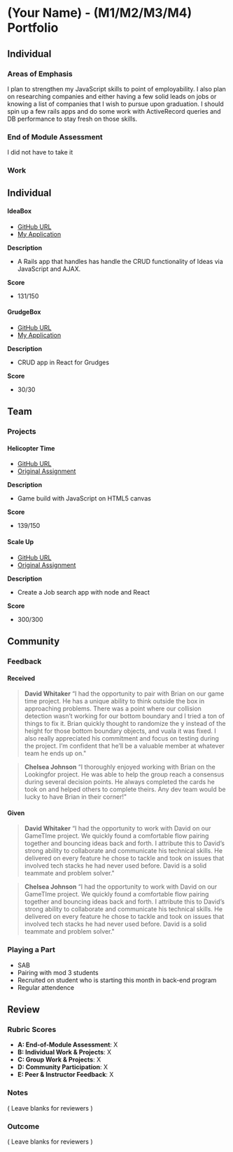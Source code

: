 # (Your Name) - (M1/M2/M3/M4) Portfolio

## Individual

### Areas of Emphasis

I plan to strengthen my JavaScript skills to point of employability. I also plan on researching companies and either having a few solid leads on jobs or knowing a list of companies that I wish to pursue upon graduation. I should spin up a few rails apps and do some work with ActiveRecord queries and DB performance to stay fresh on those skills.

### End of Module Assessment

I did not have to take it

### Work

## Individual

#### IdeaBox

* [GitHub URL](https://github.com/brianrip/idea_box)
* [My Application](https://evening-ocean-31041.herokuapp.com/)

__Description__

- A Rails app that handles has handle the CRUD functionality of Ideas via JavaScript and AJAX.

__Score__

- 131/150

#### GrudgeBox

* [GitHub URL](https://github.com/brianrip/grudge-box)
* [My Application](http://brianrip.github.io/grudge-box/)

__Description__

- CRUD app in React for Grudges

__Score__

- 30/30

## Team

### Projects


#### Helicopter Time

* [GitHub URL](https://github.com/brianrip/helicopter-time)
* [Original Assignment](https://github.com/turingschool/ruby-submissions/tree/master/1511/module_4_assignments/gametime)

__Description__

- Game build with JavaScript on HTML5 canvas

__Score__

- 139/150

#### Scale Up

* [GitHub URL](https://github.com/LookingForMe/lookingForFrontEnd)
* [Original Assignment]((https://github.com/turingschool/ruby-submissions/tree/master/1511/module_4_assignments/gametime))

__Description__

- Create a Job search app with node and React

__Score__

- 300/300

## Community

### Feedback

#### Received

>**David Whitaker** “I had the opportunity to pair with Brian on our game time project.  He has a unique ability to think outside the box in approaching problems.  There was a point where our collision detection wasn’t working for our bottom boundary and I tried a ton of things to fix it.  Brian quickly thought to randomize the y instead of the height for those bottom boundary objects, and vuala it was fixed.  I also really appreciated his commitment and focus on testing during the project.  I’m confident that he’ll be a valuable member at whatever team he ends up on."

>**Chelsea Johnson** “I thoroughly enjoyed working with Brian on the Lookingfor project. He was able to help the group reach a consensus during several decision points. He always completed the cards he took on and helped others to complete theirs. Any dev team would be lucky to have Brian in their corner!"

#### Given

>**David Whitaker** “I had the opportunity to work with David on our GameTIme project. We quickly found a comfortable flow pairing together and bouncing ideas back and forth. I attribute this to David’s strong ability to collaborate and communicate his technical skills. He delivered on every feature he chose to tackle and took on issues that involved tech stacks he had never used before. David is a solid teammate and problem solver."

>**Chelsea Johnson** “I had the opportunity to work with David on our GameTIme project. We quickly found a comfortable flow pairing together and bouncing ideas back and forth. I attribute this to David’s strong ability to collaborate and communicate his technical skills. He delivered on every feature he chose to tackle and took on issues that involved tech stacks he had never used before. David is a solid teammate and problem solver."

### Playing a Part

- SAB
- Pairing with mod 3 students
- Recruited on student who is starting this month in back-end program
- Regular attendence

## Review

### Rubric Scores

* **A: End-of-Module Assessment**: X
* **B: Individual Work & Projects**: X
* **C: Group Work & Projects**: X
* **D: Community Participation**: X
* **E: Peer & Instructor Feedback**: X

### Notes

( Leave blanks for reviewers )

### Outcome

( Leave blanks for reviewers )
